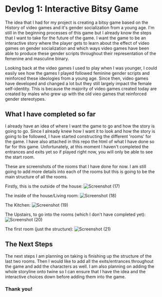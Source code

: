 # Devlog 1: Interactive Bitsy Game

   The idea that I had for my project is creating a bitsy game based on the History of video games and it's gender socialization from a young age. I'm still in the beginning processes of this game but I already know the steps that I want to take for the future of the game. I want the game to be an interactive story where the player gets to learn about the effect of video games on gender socialization and which ways video games have been able to produce these gender scripts throughout their representation of the femenine and masculine binary. 
   
   
Looking back at the video games I used to play when I was younger, I could easily see how the games I played followed feminine gender scripts and reinforced these ideologies from a young age. Since then, video games have developed and changed a lot but they still largely impact the female self-identity. This is because the majority of video games created today are created by males who grew up with the old vieo games that reinforced gender stereotypes. 

## What I have completed so far

I already have an idea of where I want the game to go and how the story is going to go. Since I already knew how I want it to look and how the story is going to be followed, I have started constructing the different 'rooms' for the game. I have also attached in this repo the html of what I have done so far for this game. Unfortunately, at this moment I haven't completed the entrances and exits yet so if played right now, you will only be able to see the start room. 

These are screenshots of the rooms that I have done for now. I am still going to add more details into each of the rooms but this is going to be the main structure of all the rooms. 

Firstly, this is the outside of the house:
![Screenshot (17)](https://user-images.githubusercontent.com/92113415/140956285-c169f65c-4f8b-4d6f-bc0d-1956ef6a6d50.png)

The inside of the house/Living room: 
![Screenshot (18)](https://user-images.githubusercontent.com/92113415/140956491-0f26dd9c-69d6-4f35-8084-a6b37b81a76a.png)

The Kitchen: 
![Screenshot (19)](https://user-images.githubusercontent.com/92113415/140956547-5c1b2c18-3183-4333-a8a4-1ee97c08ddf5.png)

The Upstairs, to go into the rooms (which I don't have completed yet):
![Screenshot (20)](https://user-images.githubusercontent.com/92113415/140956670-fe836c1b-0d86-4e68-8016-07a7dc163ba1.png)

The first room (just the structure):
![Screenshot (21)](https://user-images.githubusercontent.com/92113415/140956763-e3915015-3a75-4f09-80ab-725622aeecdb.png)

## The Next Steps

The next steps I am planning on taking is finishing up the structure of the last two rooms. Then I would like to add all the exits/entrances throughout the game and add the characters as well. I am also planning on adding the whole storyline onto twine so I can ensure that I have the idea and the interactive choices down before adding them into the game. 

### Thank you!
